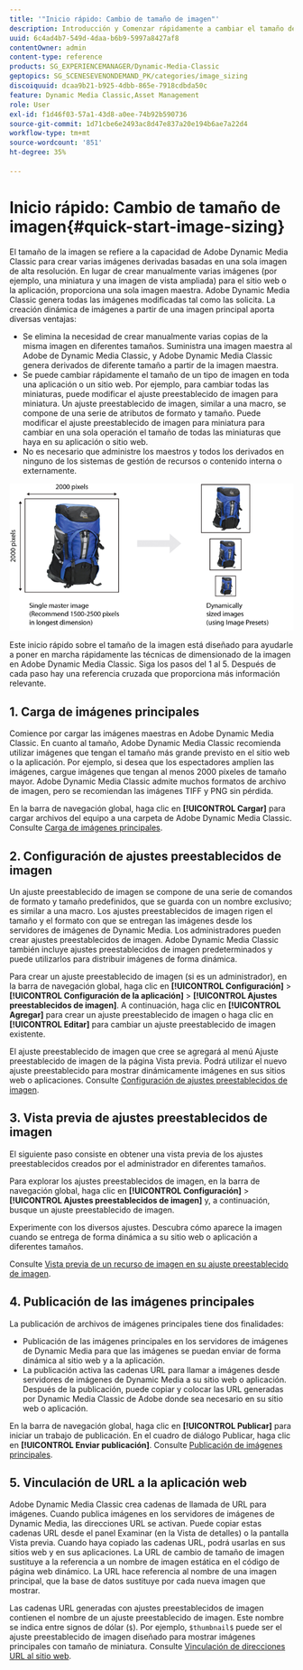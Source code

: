 ```yaml
---
title: '"Inicio rápido: Cambio de tamaño de imagen"'
description: Introducción y Comenzar rápidamente a cambiar el tamaño de la imagen para ayudarle a poner en marcha rápidamente las técnicas de cambio de tamaño de la imagen.
uuid: 6c4ad4b7-549d-4daa-b6b9-5997a8427af8
contentOwner: admin
content-type: reference
products: SG_EXPERIENCEMANAGER/Dynamic-Media-Classic
geptopics: SG_SCENESEVENONDEMAND_PK/categories/image_sizing
discoiquuid: dcaa9b21-b925-4dbb-865e-7918cdbda50c
feature: Dynamic Media Classic,Asset Management
role: User
exl-id: f1d46f03-57a1-43d8-a0ee-74b92b590736
source-git-commit: 1d71cbe6e2493ac8d47e837a20e194b6ae7a22d4
workflow-type: tm+mt
source-wordcount: '851'
ht-degree: 35%

---
```


# Inicio rápido: Cambio de tamaño de imagen{#quick-start-image-sizing}

El tamaño de la imagen se refiere a la capacidad de Adobe Dynamic Media Classic para crear varias imágenes derivadas basadas en una sola imagen de alta resolución. En lugar de crear manualmente varias imágenes (por ejemplo, una miniatura y una imagen de vista ampliada) para el sitio web o la aplicación, proporciona una sola imagen maestra. Adobe Dynamic Media Classic genera todas las imágenes modificadas tal como las solicita. La creación dinámica de imágenes a partir de una imagen principal aporta diversas ventajas:

* Se elimina la necesidad de crear manualmente varias copias de la misma imagen en diferentes tamaños. Suministra una imagen maestra al Adobe de Dynamic Media Classic, y Adobe Dynamic Media Classic genera derivados de diferente tamaño a partir de la imagen maestra.
* Se puede cambiar rápidamente el tamaño de un tipo de imagen en toda una aplicación o un sitio web. Por ejemplo, para cambiar todas las miniaturas, puede modificar el ajuste preestablecido de imagen para miniatura. Un ajuste preestablecido de imagen, similar a una macro, se compone de una serie de atributos de formato y tamaño. Puede modificar el ajuste preestablecido de imagen para miniatura para cambiar en una sola operación el tamaño de todas las miniaturas que haya en su aplicación o sitio web.
* No es necesario que administre los maestros y todos los derivados en ninguno de los sistemas de gestión de recursos o contenido interna o externamente.

![Puede crear varias imágenes derivadas a un tamaño diferente del mismo archivo maestro de alta resolución.](/help/assets/is_derivative_sizes_popup.png)

Este inicio rápido sobre el tamaño de la imagen está diseñado para ayudarle a poner en marcha rápidamente las técnicas de dimensionado de la imagen en Adobe Dynamic Media Classic. Siga los pasos del 1 al 5. Después de cada paso hay una referencia cruzada que proporciona más información relevante.

## 1. Carga de imágenes principales

Comience por cargar las imágenes maestras en Adobe Dynamic Media Classic. En cuanto al tamaño, Adobe Dynamic Media Classic recomienda utilizar imágenes que tengan el tamaño más grande previsto en el sitio web o la aplicación. Por ejemplo, si desea que los espectadores amplíen las imágenes, cargue imágenes que tengan al menos 2000 píxeles de tamaño mayor. Adobe Dynamic Media Classic admite muchos formatos de archivo de imagen, pero se recomiendan las imágenes TIFF y PNG sin pérdida.

En la barra de navegación global, haga clic en **[!UICONTROL Cargar]** para cargar archivos del equipo a una carpeta de Adobe Dynamic Media Classic. Consulte [Carga de imágenes principales](uploading-master-images.md#uploading_master_images).

## 2. Configuración de ajustes preestablecidos de imagen

Un ajuste preestablecido de imagen se compone de una serie de comandos de formato y tamaño predefinidos, que se guarda con un nombre exclusivo; es similar a una macro. Los ajustes preestablecidos de imagen rigen el tamaño y el formato con que se entregan las imágenes desde los servidores de imágenes de Dynamic Media. Los administradores pueden crear ajustes preestablecidos de imagen. Adobe Dynamic Media Classic también incluye ajustes preestablecidos de imagen predeterminados y puede utilizarlos para distribuir imágenes de forma dinámica.

Para crear un ajuste preestablecido de imagen (si es un administrador), en la barra de navegación global, haga clic en **[!UICONTROL Configuración]** > **[!UICONTROL Configuración de la aplicación]** > **[!UICONTROL Ajustes preestablecidos de imagen]**. A continuación, haga clic en **[!UICONTROL Agregar]** para crear un ajuste preestablecido de imagen o haga clic en **[!UICONTROL Editar]** para cambiar un ajuste preestablecido de imagen existente.

El ajuste preestablecido de imagen que cree se agregará al menú Ajuste preestablecido de imagen de la página Vista previa. Podrá utilizar el nuevo ajuste preestablecido para mostrar dinámicamente imágenes en sus sitios web o aplicaciones. Consulte [Configuración de ajustes preestablecidos de imagen](setting-image-presets.md#setting_up_image_presets).

## 3. Vista previa de ajustes preestablecidos de imagen

El siguiente paso consiste en obtener una vista previa de los ajustes preestablecidos creados por el administrador en diferentes tamaños. 

Para explorar los ajustes preestablecidos de imagen, en la barra de navegación global, haga clic en **[!UICONTROL Configuración]** > **[!UICONTROL Ajustes preestablecidos de imagen]** y, a continuación, busque un ajuste preestablecido de imagen.

Experimente con los diversos ajustes. Descubra cómo aparece la imagen cuando se entrega de forma dinámica a su sitio web o aplicación a diferentes tamaños.

Consulte [Vista previa de un recurso de imagen en su ajuste preestablecido de imagen](previewing-asset.md#previewing_an_image_asset_based_on_its_image_preset).

## 4. Publicación de las imágenes principales

La publicación de archivos de imágenes principales tiene dos finalidades:

* Publicación de las imágenes principales en los servidores de imágenes de Dynamic Media para que las imágenes se puedan enviar de forma dinámica al sitio web y a la aplicación.
* La publicación activa las cadenas URL para llamar a imágenes desde servidores de imágenes de Dynamic Media a su sitio web o aplicación. Después de la publicación, puede copiar y colocar las URL generadas por Dynamic Media Classic de Adobe donde sea necesario en su sitio web o aplicación.

En la barra de navegación global, haga clic en **[!UICONTROL Publicar]** para iniciar un trabajo de publicación. En el cuadro de diálogo Publicar, haga clic en **[!UICONTROL Enviar publicación]**. Consulte [Publicación de imágenes principales](publishing-master-images.md#publishing_master_images).

## 5. Vinculación de URL a la aplicación web

Adobe Dynamic Media Classic crea cadenas de llamada de URL para imágenes. Cuando publica imágenes en los servidores de imágenes de Dynamic Media, las direcciones URL se activan. Puede copiar estas cadenas URL desde el panel Examinar (en la Vista de detalles) o la pantalla Vista previa. Cuando haya copiado las cadenas URL, podrá usarlas en sus sitios web y en sus aplicaciones. La URL de cambio de tamaño de imagen sustituye a la referencia a un nombre de imagen estática en el código de página web dinámico. La URL hace referencia al nombre de una imagen principal, que la base de datos sustituye por cada nueva imagen que mostrar.

Las cadenas URL generadas con ajustes preestablecidos de imagen contienen el nombre de un ajuste preestablecido de imagen. Este nombre se indica entre signos de dólar (`$`). Por ejemplo, `$thumbnail$` puede ser el ajuste preestablecido de imagen diseñado para mostrar imágenes principales con tamaño de miniatura. Consulte [Vinculación de direcciones URL al sitio web](linking-urls-web-application.md#linking_urls_to_your_web_application).
